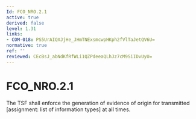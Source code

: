 ```yaml
---
Id: FCO_NRO.2.1
active: true
derived: false
level: 1.31
links:
- COM-018: PS5UrAIQXJjHe_JHmTNExsmcwpHKph2fVlTaJetQV6U=
normative: true
ref: ''
reviewed: CEcBsJ_abNdKfRfWLi1QZPdeeaQLhJz7cM9SiIDvUyU=
---
```


# FCO_NRO.2.1

The TSF shall enforce the generation of evidence of origin for transmitted [assignment: list of information types] at all times.